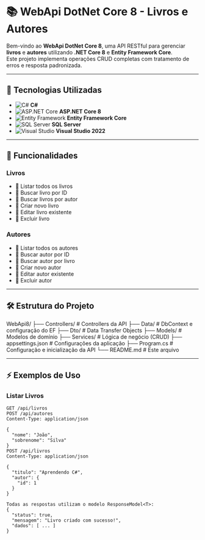 # 📚 WebApi DotNet Core 8 - Livros e Autores

Bem-vindo ao **WebApi DotNet Core 8**, uma API RESTful para gerenciar **livros** e **autores** utilizando **.NET Core 8** e **Entity Framework Core**.  
Este projeto implementa operações CRUD completas com tratamento de erros e resposta padronizada.

---

## 🚀 Tecnologias Utilizadas

- ![C#](https://img.shields.io/badge/C%23-239120?style=flat&logo=c-sharp&logoColor=white) **C#**
- ![ASP.NET Core](https://img.shields.io/badge/ASP.NET_Core-512BD4?style=flat&logo=dotnet&logoColor=white) **ASP.NET Core 8**
- ![Entity Framework](https://img.shields.io/badge/Entity_Framework-512BD4?style=flat&logo=dotnet&logoColor=white) **Entity Framework Core**
- ![SQL Server](https://img.shields.io/badge/SQL_Server-CC2927?style=flat&logo=microsoft-sql-server&logoColor=white) **SQL Server**
- ![Visual Studio](https://img.shields.io/badge/Visual_Studio-5C2D91?style=flat&logo=visual-studio&logoColor=white) **Visual Studio 2022**

---

## 📌 Funcionalidades

### Livros
- 🔹 Listar todos os livros  
- 🔹 Buscar livro por ID  
- 🔹 Buscar livros por autor  
- 🔹 Criar novo livro  
- 🔹 Editar livro existente  
- 🔹 Excluir livro  

### Autores
- 🔹 Listar todos os autores  
- 🔹 Buscar autor por ID  
- 🔹 Buscar autor por livro  
- 🔹 Criar novo autor  
- 🔹 Editar autor existente  
- 🔹 Excluir autor  

---

## 🛠 Estrutura do Projeto

WebApi8/
├── Controllers/ # Controllers da API
├── Data/ # DbContext e configuração do EF
├── Dto/ # Data Transfer Objects
├── Models/ # Modelos de domínio
├── Services/ # Lógica de negócio (CRUD)
├── appsettings.json # Configurações da aplicação
├── Program.cs # Configuração e inicialização da API
└── README.md # Este arquivo

---

## ⚡ Exemplos de Uso

### Listar Livros
```http
GET /api/livros
POST /api/autores
Content-Type: application/json

{
  "nome": "João",
  "sobrenome": "Silva"
}
POST /api/livros
Content-Type: application/json

{
  "titulo": "Aprendendo C#",
  "autor": {
    "id": 1
  }
}

Todas as respostas utilizam o modelo ResponseModel<T>:
{
  "status": true,
  "mensagem": "Livro criado com sucesso!",
  "dados": [ ... ]
}

